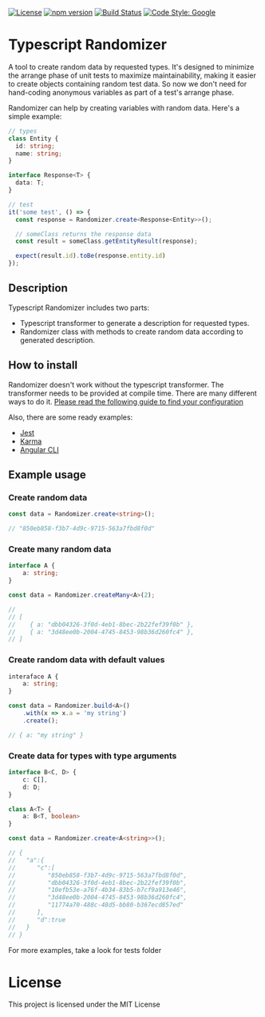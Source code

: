 [![License](https://img.shields.io/:license-mit-blue.svg)](https://vposd.mit-license.org/)
[![npm version](https://badge.fury.io/js/ts-randomizer.svg)](https://badge.fury.io/js/ts-randomizer)
[![Build Status](https://app.travis-ci.com/vposd/ts-randomizer.svg?branch=master)](https://travis-ci.com/vposd/ts-randomizer)
[![Code Style: Google](https://img.shields.io/badge/code%20style-google-blueviolet.svg)](https://github.com/google/gts)

# Typescript Randomizer
A tool to create random data by requested types.
It's designed to minimize the arrange phase of unit tests to maximize maintainability, making it easier to create objects containing random test data.
So now we don't need for hand-coding anonymous variables as part of a test's arrange phase.

Randomizer can help by creating variables with random data. Here's a simple example:

```typescript
// types
class Entity {
  id: string;
  name: string;
}

interface Response<T> {
  data: T;
}

// test
it('some test', () => {
  const response = Randomizer.create<Response<Entity>>();

  // someClass returns the response data
  const result = someClass.getEntityResult(response);

  expect(result.id).toBe(response.entity.id)
});
```

## Description
Typescript Randomizer includes two parts:
 - Typescript transformer to generate a description for requested types.
 - Randomizer class with methods to create random data according to generated description.

## How to install
Randomizer doesn't work without the typescript transformer. The transformer needs to be provided at compile time. There are many different ways to do it.
[Please read the following guide to find your configuration](https://github.com/vposd/ts-randomizer/blob/master/docs/TRANSFORMER.md)

Also, there are some ready examples:
 - [Jest](https://github.com/vposd/ts-randomizer/tree/master/examples/jest)
 - [Karma](https://github.com/vposd/ts-randomizer/tree/master/examples/karma-webpack)
 - [Angular CLI](https://github.com/vposd/ts-randomizer/tree/master/examples/angular)

## Example usage
### Create random data
```typescript
const data = Randomizer.create<string>();

// "850eb858-f3b7-4d9c-9715-563a7fbd8f0d"
```

### Create many random data
```typescript
interface A {
    a: string;
}

const data = Randomizer.createMany<A>(2);

//
// [
//    { a: "dbb04326-3f0d-4eb1-8bec-2b22fef39f0b" },
//    { a: "3d48ee0b-2004-4745-8453-98b36d260fc4" },
// ]
```
### Create random data with default values
```typescript
interaface A {
    a: string;
}

const data = Randomizer.build<A>()
    .with(x => x.a = 'my string')
    .create();

// { a: "my string" }
```

### Create data for types with type arguments
```typescript
interface B<C, D> {
    c: C[],
    d: D;
}

class A<T> {
    a: B<T, boolean>
}

const data = Randomizer.create<A<string>>();

// {
//   "a":{
//      "c":[
//         "850eb858-f3b7-4d9c-9715-563a7fbd8f0d",
//         "dbb04326-3f0d-4eb1-8bec-2b22fef39f0b",
//         "10efb53e-a76f-4b34-83b5-b7cf9a913e46",
//         "3d48ee0b-2004-4745-8453-98b36d260fc4",
//         "11774a70-488c-48d5-bb80-b367ecd857ed"
//      ],
//      "d":true
//   }
// }
```
For more examples, take a look for tests folder

# License
This project is licensed under the MIT License
